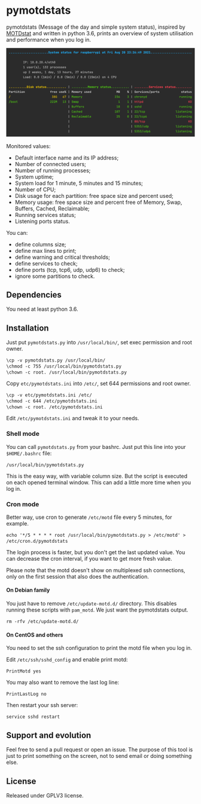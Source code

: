 # pymotdstats

pymotdstats (Message of the day and simple system status), inspired by
[MOTDstat](https://www.gelogic.net/motdstat/) and written in python 3.6,
prints an overview of system utilisation and performance when you log in.

![pymotdstats screenshot](.github/screen.png)

Monitored values:

- Default interface name and its IP address;
- Number of connected users;
- Number of running processes;
- System uptime;
- System load for 1 minute, 5 minutes and 15 minutes;
- Number of CPU;
- Disk usage for each partition: free space size and percent used;
- Memory usage: free space size and percent free of Memory, Swap, Buffers,
  Cached, Reclaimable;
- Running services status;
- Listening ports status.

You can:

- define columns size;
- define max lines to print;
- define warning and critical thresholds;
- define services to check;
- define ports (tcp, tcp6, udp, udp6) to check;
- ignore some partitions to check.

## Dependencies

You need at least python 3.6.

## Installation

Just put `pymotdstats.py` into `/usr/local/bin/`, set exec permission and root
owner.

    \cp -v pymotdstats.py /usr/local/bin/
    \chmod -c 755 /usr/local/bin/pymotdstats.py
    \chown -c root. /usr/local/bin/pymotdstats.py

Copy `etc/pymotdstats.ini` into `/etc/`, set 644 permissions and root owner.

    \cp -v etc/pymotdstats.ini /etc/
    \chmod -c 644 /etc/pymotdstats.ini
    \chown -c root. /etc/pymotdstats.ini

Edit `/etc/pymotdstats.ini` and tweak it to your needs.

### Shell mode

You can call `pymotdstats.py` from your bashrc. Just put this line into your
`$HOME/.bashrc` file:

    /usr/local/bin/pymotdstats.py

This is the easy way, with variable column size. But the script is executed on
each opened terminal window. This can add a little more time when you log in.

### Cron mode

Better way, use cron to generate `/etc/motd` file every 5 minutes, for example.

    echo '*/5 * * * * root /usr/local/bin/pymotdstats.py > /etc/motd' > /etc/cron.d/pymotdstats

The login process is faster, but you don't get the last updated value.
You can decrease the cron interval, if you want to get more fresh value.

Please note that the motd doesn't show on multiplexed ssh connections,
	   only on the first session that also does the authentication.

#### On Debian family

You just have to remove `/etc/update-motd.d/` directory.
This disables running these scripts with `pam_motd`. We just want the
pymotdstats output.

    rm -rfv /etc/update-motd.d/

#### On CentOS and others

You need to set the ssh configuration to print the motd file when you log in.

Edit `/etc/ssh/sshd_config` and enable print motd:

    PrintMotd yes

You may also want to remove the last log line:

    PrintLastLog no

Then restart your ssh server:

    service sshd restart

## Support and evolution

Feel free to send a pull request or open an issue.
The purpose of this tool is just to print something on the screen, not to send
email or doing something else.

## License

Released under GPLV3 license.
